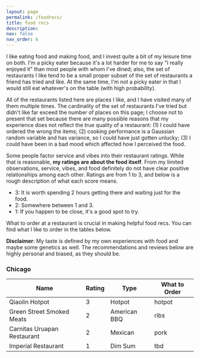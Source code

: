 ```yaml
---
layout: page
permalink: /foodrecs/
title: food recs
description:
nav: false
nav_order: 6
---
```


I like eating food and making food, and I invest quite a bit of my leisure time on both. I'm a picky eater because it's a lot harder for me to say "I really enjoyed it" than most people with whom I've dined; also, the set of restaurants I like tend to be a small proper subset of the set of restaurants a friend has tried and like. At the same time, I'm not a picky eater in that I would still eat whatever's on the table (with high probability).

All of the restaurants listed here are places I like, and I have visited many of them multiple times. The cardinality of the set of restaurants I've tried but didn't like far exceed the number of places on this page; I choose not to present that set because there are many possible reasons that my experience does not reflect the true quality of a restaurant: (1) I could have ordered the wrong the items; (2) cooking performance is a Gaussian random variable and has variance, so I could have just gotten unlucky; (3) I could have been in a bad mood which affected how I perceived the food.

Some people factor service and vibes into their restaurant ratings. While that is reasonable, **my ratings are about the food itself**. From my limited observations, service, vibes, and food definitely do not have clear positive relationships among each other. Ratings are from 1 to 3, and below is a rough description of what each score means.

- 3: It is worth spending 2 hours getting there and waiting just for the food.
- 2: Somewhere between 1 and 3.
- 1: If you happen to be close, it's a good spot to try.

What to order at a restaurant is crucial in making helpful food recs. You can find what I like to order in the tables below.

**Disclaimer**: My taste is defined by my own experiences with food and maybe some genetics as well. The recommendations and reviews below are highly personal and biased, as they should be.

### Chicago

| Name                        | Rating | Type         | What to Order |
| --------------------------- | ------ | ------------ | ------------- |
| Qiaolin Hotpot              | 3      | Hotpot       | hotpot        |
| Green Street Smoked Meats   | 2      | American BBQ | ribs          |
| Carnitas Uruapan Restaurant | 2      | Mexican      | pork          |
| Imperial Restaurant         | 1      | Dim Sum      | tbd           |

<!-- For now, this page is assumed to be a static description of your courses. You can convert it to a collection similar to `_projects/` so that you can have a dedicated page for each course.

Organize your courses by years, topics, or universities, however you like! -->
